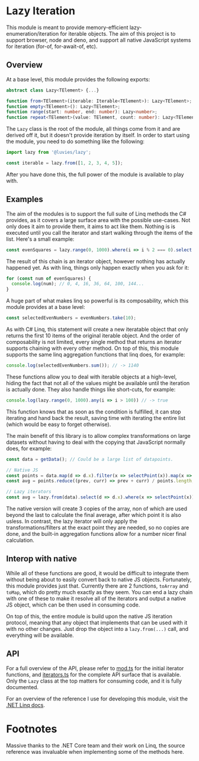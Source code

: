 # Lazy Iteration
This module is meant to provide memory-efficient lazy-enumeration/iteration for iterable objects. The aim of this project is to support browser, node and deno, and support all native JavaScript systems for iteration (for-of, for-await-of, etc).

## Overview
At a base level, this module provides the following exports:

```ts
abstract class Lazy<TElement> {...}

function from<TElement>(iterable: Iterable<TElement>): Lazy<TElement>;
function empty<TElement>(): Lazy<TElement>;
function range(start: number, end: number): Lazy<number>;
function repeat<TElement>(value: TElement, count: number): Lazy<TElement>;
```

The `Lazy` class is the root of the module, all things come from it and are derived off it, but it doesn't provide iteration by itself. In order to start using the module, you need to do something like the following:

```ts
import lazy from '@luvies/lazy';

const iterable = lazy.from([1, 2, 3, 4, 5]);
```

After you have done this, the full power of the module is available to play with.

## Examples
The aim of the modules is to support the full suite of Linq methods the C# provides, as it covers a large surface area with the possible use-cases. Not only does it aim to provide them, it aims to act like them. Nothing is is executed until you call the iterator and start walking through the items of the list. Here's a small example:

```ts
const evenSquares = lazy.range(0, 1000).where(i => i % 2 === 0).select(i => i ** 2);
```

The result of this chain is an iterator object, however nothing has actually happened yet. As with linq, things only happen exactly when you ask for it:

```ts
for (const num of evenSquares) {
  console.log(num); // 0, 4, 16, 36, 64, 100, 144...
}
```

A huge part of what makes linq so powerful is its composability, which this module provides at a base level:

```ts
const selectedEvenNumbers = evenNumbers.take(10);
```

As with C# Linq, this statement will create a new iteratable object that only returns the first 10 items of the original iterable object. And the order of composability is not limited, every single method that returns an iterator supports chaining with every other method. On top of this, this module supports the same linq aggregation functions that linq does, for example:

```ts
console.log(selectedEvenNumbers.sum()); // -> 1140
```

These functions allow you to deal with iterable objects at a high-level, hiding the fact that not all of the values might be available until the iteration is actually done. They also handle things like short-cuts, for example:

```ts
console.log(lazy.range(0, 1000).any(i => i > 100)) // -> true
```

This function knows that as soon as the condition is fulfilled, it can stop iterating and hand back the result, saving time with iterating the entire list (which would be easy to forget otherwise).

The main benefit of this library is to allow complex transformations on large datasets without having to deal with the copying that JavaScript normally does, for example:

```ts
const data = getData(); // Could be a large list of datapoints.

// Native JS
const points = data.map(d => d.x).filter(x => selectPoint(x)).map(x => adjustPoint(x));
const avg = points.reduce((prev, curr) => prev + curr) / points.length;

// Lazy iterators
const avg = lazy.from(data).select(d => d.x).where(x => selectPoint(x)).select(x => adjustPoint(x)).avg();
```

The native version will create 3 copies of the array, non of which are used beyond the last to calculate the final average, after which point it is also usless. In contrast, the lazy iterator will only apply the transformations/filters at the exact point they are needed, so no copies are done, and the built-in aggregation functions allow for a number nicer final calculation.

## Interop with native
While all of these functions are good, it would be difficult to integrate them without being about to easily convert back to native JS objects. Fortunately, this module provides just that. Currently there are 2 functions, `toArray` and `toMap`, which do pretty much exactly as they seem. You can end a lazy chain with one of these to make it resolve all of the iterators and output a native JS object, which can be then used in consuming code.

On top of this, the entire module is build upon the native JS iteration protocol, meaning that any object that implements that can be used with it with no other changes. Just drop the object into a `lazy.from(...)` call, and everything will be available.

## API
For a full overview of the API, please refer to [mod.ts](lib/mod.ts) for the initial iterator functions, and [iterators.ts](lib/iterators.ts) for the complete API surface that is available. Only the `Lazy` class at the top matters for consuming code, and it is fully documented.

For an overview of the reference I use for developing this module, visit the [.NET Linq docs](https://docs.microsoft.com/en-us/dotnet/api/system.linq.enumerable).

# Footnotes
Massive thanks to the .NET Core team and their work on Linq, the source reference was invaluable when implementing some of the methods here.
